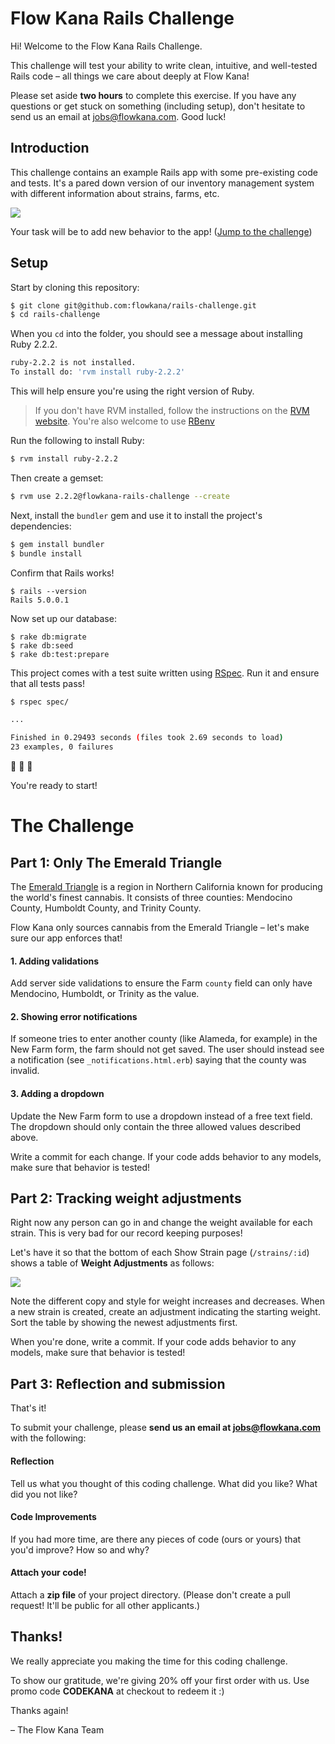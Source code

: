 # Flow Kana Rails Challenge

Hi! Welcome to the Flow Kana Rails Challenge.

This challenge will test your ability to write clean, intuitive, and well-tested Rails code – all things we care about deeply at Flow Kana!

Please set aside **two hours** to complete this exercise. If you have any questions or get stuck on something (including setup), don't hesitate to send us an email at jobs@flowkana.com. Good luck!

## Introduction

This challenge contains an example Rails app with some pre-existing code and tests. It's a pared down version of our inventory management system with different information about strains, farms, etc.

![](https://www.dropbox.com/s/njgmqrxycnstfsk/Screenshot%202016-12-05%2014.01.05.png?dl=1)

Your task will be to add new behavior to the app! ([Jump to the challenge](#the-challenge))

## Setup

Start by cloning this repository:

```bash
$ git clone git@github.com:flowkana/rails-challenge.git
$ cd rails-challenge
```

When you `cd` into the folder, you should see a message about installing Ruby 2.2.2.

```bash
ruby-2.2.2 is not installed.
To install do: 'rvm install ruby-2.2.2'
```

This will help ensure you're using the right version of Ruby.

> If you don't have RVM installed, follow the instructions on the [RVM website](https://rvm.io/). You're also welcome to use [RBenv](http://rbenv.org/)

Run the following to install Ruby:

```bash
$ rvm install ruby-2.2.2
```

Then create a gemset:

```bash
$ rvm use 2.2.2@flowkana-rails-challenge --create
```

Next, install the `bundler` gem and use it to install the project's dependencies:

```bash
$ gem install bundler
$ bundle install
```

Confirm that Rails works!

```
$ rails --version
Rails 5.0.0.1
```

Now set up our database:

```
$ rake db:migrate
$ rake db:seed
$ rake db:test:prepare
```

This project comes with a test suite written using [RSpec](http://rspec.info/). Run it and ensure that all tests pass!

```bash
$ rspec spec/

...

Finished in 0.29493 seconds (files took 2.69 seconds to load)
23 examples, 0 failures
```

:tada: :clap: :tada:

You're ready to start!

# The Challenge

## Part 1: Only The Emerald Triangle

The [Emerald Triangle](https://en.wikipedia.org/wiki/Emerald_Triangle) is a region in Northern California known for producing the world's finest cannabis. It consists of three counties: Mendocino County, Humboldt County, and Trinity County.

Flow Kana only sources cannabis from the Emerald Triangle – let's make sure our app enforces that!

#### 1. Adding validations

Add server side validations to ensure the Farm `county` field can only have Mendocino, Humboldt, or Trinity as the value.

#### 2. Showing error notifications

If someone tries to enter another county (like Alameda, for example) in the New Farm form, the farm should not get saved. The user should instead see a notification (see `_notifications.html.erb`) saying that the county was invalid.

#### 3. Adding a dropdown

Update the New Farm form to use a dropdown instead of a free text field. The dropdown should only contain the three allowed values described above.

Write a commit for each change. If your code adds behavior to any models, make sure that behavior is tested!

## Part 2: Tracking weight adjustments

Right now any person can go in and change the weight available for each strain. This is very bad for our record keeping purposes!

Let's have it so that the bottom of each Show Strain page (`/strains/:id`) shows a table of **Weight Adjustments** as follows:

![](https://www.dropbox.com/s/9yx1nq9mk8vcrpb/Screenshot%202016-12-05%2018.34.26.png?dl=1)

Note the different copy and style for weight increases and decreases. When a new strain is created, create an adjustment indicating the starting weight. Sort the table by showing the newest adjustments first.

When you're done, write a commit. If your code adds behavior to any models, make sure that behavior is tested!


## Part 3: Reflection and submission

That's it!

To submit your challenge, please **send us an email at jobs@flowkana.com** with the following:

#### Reflection

Tell us what you thought of this coding challenge. What did you like? What did you not like?

#### Code Improvements

If you had more time, are there any pieces of code (ours or yours) that you'd improve? How so and why?

#### Attach your code!

Attach a **zip file** of your project directory. (Please don't create a pull request! It'll be public for all other applicants.)

## Thanks!

We really appreciate you making the time for this coding challenge.

To show our gratitude, we're giving 20% off your first order with us. Use promo code **CODEKANA** at checkout to redeem it :)

Thanks again!

– The Flow Kana Team
